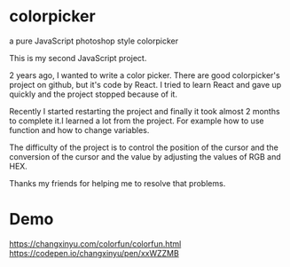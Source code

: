 # colorpicker
a pure JavaScript photoshop style colorpicker

This is my second JavaScript project.

2 years ago, I wanted to write a color picker. There are good colorpicker's project on github, but it's code by React. I tried to learn React and gave up quickly and the project stopped because of it.

 Recently I started restarting the project and finally it took almost 2 months to complete it.I learned a lot from the project. For example how to use function and how to change variables.

The difficulty of the project is to control the position of the cursor and the conversion of the cursor and the value by adjusting the values of RGB and HEX.

Thanks my friends for helping me to resolve that problems.

# Demo
https://changxinyu.com/colorfun/colorfun.html
https://codepen.io/changxinyu/pen/xxWZZMB
